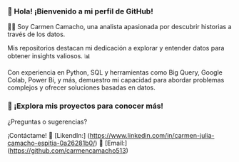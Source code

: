  ### 👋 Hola! ¡Bienvenido a mi perfil de GitHub!
 
 :woman_technologist: Soy Carmen Camacho, una analista apasionada por descubrir historias a través de los datos.

Mis repositorios destacan mi dedicación a explorar y entender datos para obtener insights valiosos. :bar_chart:

Con experiencia en Python, SQL y herramientas como Big Query, Google Colab, Power Bi, y más, 
demuestro mi capacidad para abordar problemas complejos y ofrecer soluciones basadas en datos.

### 👀 ¡Explora mis proyectos para conocer más!
       
¿Preguntas o sugerencias?

¡Contáctame!
:diamond_shape_with_a_dot_inside: [LikendIn:] (https://www.linkedin.com/in/carmen-julia-camacho-espitia-0a26281b0/)
:e-mail: [Email:] (https://github.com/carmencamacho513)



